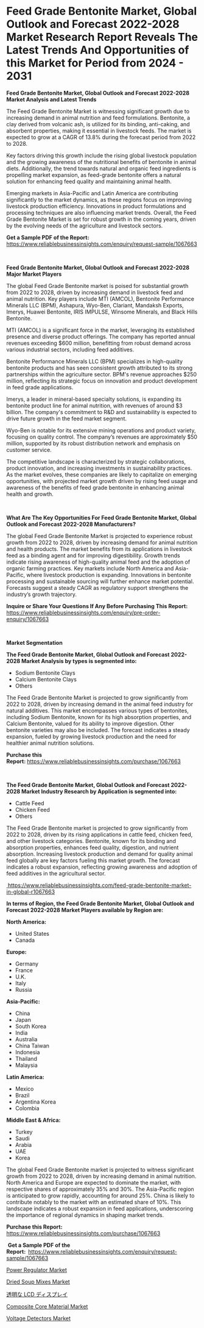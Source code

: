 <p><h1>Feed Grade Bentonite Market, Global Outlook and Forecast 2022-2028 Market Research Report Reveals The Latest Trends And Opportunities of this Market for Period from 2024 - 2031</h1></p><p><strong>Feed Grade Bentonite Market, Global Outlook and Forecast 2022-2028 Market Analysis and Latest Trends</strong></p>
<p><p>The Feed Grade Bentonite Market is witnessing significant growth due to increasing demand in animal nutrition and feed formulations. Bentonite, a clay derived from volcanic ash, is utilized for its binding, anti-caking, and absorbent properties, making it essential in livestock feeds. The market is expected to grow at a CAGR of 13.8% during the forecast period from 2022 to 2028.</p><p>Key factors driving this growth include the rising global livestock population and the growing awareness of the nutritional benefits of bentonite in animal diets. Additionally, the trend towards natural and organic feed ingredients is propelling market expansion, as feed-grade bentonite offers a natural solution for enhancing feed quality and maintaining animal health.</p><p>Emerging markets in Asia-Pacific and Latin America are contributing significantly to the market dynamics, as these regions focus on improving livestock production efficiency. Innovations in product formulations and processing techniques are also influencing market trends. Overall, the Feed Grade Bentonite Market is set for robust growth in the coming years, driven by the evolving needs of the agriculture and livestock sectors.</p></p>
<p><strong>Get a Sample PDF of the Report:&nbsp;</strong> <a href="https://www.reliablebusinessinsights.com/enquiry/request-sample/1067663">https://www.reliablebusinessinsights.com/enquiry/request-sample/1067663</a></p>
<p>&nbsp;</p>
<p><strong>Feed Grade Bentonite Market, Global Outlook and Forecast 2022-2028 Major Market Players</strong></p>
<p><p>The global Feed Grade Bentonite market is poised for substantial growth from 2022 to 2028, driven by increasing demand in livestock feed and animal nutrition. Key players include MTI (AMCOL), Bentonite Performance Minerals LLC (BPM), Ashapura, Wyo-Ben, Clariant, Mandaksh Exports, Imerys, Huawei Bentonite, IRIS IMPULSE, Winsome Minerals, and Black Hills Bentonite.</p><p>MTI (AMCOL) is a significant force in the market, leveraging its established presence and diverse product offerings. The company has reported annual revenues exceeding $600 million, benefitting from robust demand across various industrial sectors, including feed additives.</p><p>Bentonite Performance Minerals LLC (BPM) specializes in high-quality bentonite products and has seen consistent growth attributed to its strong partnerships within the agriculture sector. BPM's revenue approaches $250 million, reflecting its strategic focus on innovation and product development in feed grade applications. </p><p>Imerys, a leader in mineral-based specialty solutions, is expanding its bentonite product line for animal nutrition, with revenues of around $3 billion. The company's commitment to R&D and sustainability is expected to drive future growth in the feed market segment.</p><p>Wyo-Ben is notable for its extensive mining operations and product variety, focusing on quality control. The company’s revenues are approximately $50 million, supported by its robust distribution network and emphasis on customer service.</p><p>The competitive landscape is characterized by strategic collaborations, product innovation, and increasing investments in sustainability practices. As the market evolves, these companies are likely to capitalize on emerging opportunities, with projected market growth driven by rising feed usage and awareness of the benefits of feed grade bentonite in enhancing animal health and growth.</p></p>
<p>&nbsp;</p>
<p><strong>What Are The Key Opportunities For Feed Grade Bentonite Market, Global Outlook and Forecast 2022-2028 Manufacturers?</strong></p>
<p><p>The global Feed Grade Bentonite Market is projected to experience robust growth from 2022 to 2028, driven by increasing demand for animal nutrition and health products. The market benefits from its applications in livestock feed as a binding agent and for improving digestibility. Growth trends indicate rising awareness of high-quality animal feed and the adoption of organic farming practices. Key markets include North America and Asia-Pacific, where livestock production is expanding. Innovations in bentonite processing and sustainable sourcing will further enhance market potential. Forecasts suggest a steady CAGR as regulatory support strengthens the industry’s growth trajectory.</p></p>
<p><strong>Inquire or Share Your Questions If Any Before Purchasing This Report:</strong> <a href="https://www.reliablebusinessinsights.com/enquiry/pre-order-enquiry/1067663">https://www.reliablebusinessinsights.com/enquiry/pre-order-enquiry/1067663</a></p>
<p>&nbsp;</p>
<p><strong>Market Segmentation</strong></p>
<p><strong>The Feed Grade Bentonite Market, Global Outlook and Forecast 2022-2028 Market Analysis by types is segmented into:</strong></p>
<p><ul><li>Sodium Bentonite Clays</li><li>Calcium Bentonite Clays</li><li>Others</li></ul></p>
<p><p>The Feed Grade Bentonite Market is projected to grow significantly from 2022 to 2028, driven by increasing demand in the animal feed industry for natural additives. This market encompasses various types of bentonites, including Sodium Bentonite, known for its high absorption properties, and Calcium Bentonite, valued for its ability to improve digestion. Other bentonite varieties may also be included. The forecast indicates a steady expansion, fueled by growing livestock production and the need for healthier animal nutrition solutions.</p></p>
<p><strong>Purchase this Report:&nbsp;</strong><a href="https://www.reliablebusinessinsights.com/purchase/1067663">https://www.reliablebusinessinsights.com/purchase/1067663</a></p>
<p>&nbsp;</p>
<p><strong>The Feed Grade Bentonite Market, Global Outlook and Forecast 2022-2028 Market Industry Research by Application is segmented into:</strong></p>
<p><ul><li>Cattle Feed</li><li>Chicken Feed</li><li>Others</li></ul></p>
<p><p>The Feed Grade Bentonite market is projected to grow significantly from 2022 to 2028, driven by its rising applications in cattle feed, chicken feed, and other livestock categories. Bentonite, known for its binding and absorption properties, enhances feed quality, digestion, and nutrient absorption. Increasing livestock production and demand for quality animal feed globally are key factors fueling this market growth. The forecast indicates a robust expansion, reflecting growing awareness and adoption of feed additives in the agricultural sector.</p></p>
<p><a href="https://www.reliablebusinessinsights.com/feed-grade-bentonite-market-in-global-r1067663">&nbsp;https://www.reliablebusinessinsights.com/feed-grade-bentonite-market-in-global-r1067663</a></p>
<p><strong>In terms of Region, the Feed Grade Bentonite Market, Global Outlook and Forecast 2022-2028 Market Players available by Region are:</strong></p>
<p>
    <p> <strong> North America: </strong>
        <ul>
            <li>United States</li>
            <li>Canada</li>
        </ul>
        </p> 
    <p> <strong> Europe: </strong>
        <ul>
            <li>Germany</li>
            <li>France</li>
            <li>U.K.</li>
            <li>Italy</li>
            <li>Russia</li>
        </ul>
        </p> 
    <p> <strong> Asia-Pacific: </strong>
        <ul>
            <li>China</li>
            <li>Japan</li>
            <li>South Korea</li>
            <li>India</li>
            <li>Australia</li>
            <li>China Taiwan</li>
            <li>Indonesia</li>
            <li>Thailand</li>
            <li>Malaysia</li>
        </ul>
        </p> 
    <p> <strong> Latin America: </strong>
        <ul>
            <li>Mexico</li>
            <li>Brazil</li>
            <li>Argentina Korea</li>
            <li>Colombia</li>
        </ul>
        </p> 
    <p> <strong> Middle East & Africa: </strong>
        <ul>
            <li>Turkey</li>
            <li>Saudi</li>
            <li>Arabia</li>
            <li>UAE</li>
            <li>Korea</li>
        </ul>
    </p>
    </p>
<p><p>The global Feed Grade Bentonite market is projected to witness significant growth from 2022 to 2028, driven by increasing demand in animal nutrition. North America and Europe are expected to dominate the market, with respective shares of approximately 35% and 30%. The Asia-Pacific region is anticipated to grow rapidly, accounting for around 25%. China is likely to contribute notably to the market with an estimated share of 10%. This landscape indicates a robust expansion in feed applications, underscoring the importance of regional dynamics in shaping market trends.</p></p>
<p><strong>Purchase this Report: </strong><a href="https://www.reliablebusinessinsights.com/purchase/1067663">https://www.reliablebusinessinsights.com/purchase/1067663</a></p>
<p>&nbsp;<strong>Get a Sample PDF of the Report:&nbsp;&nbsp;</strong><a href="https://www.reliablebusinessinsights.com/enquiry/request-sample/1067663">https://www.reliablebusinessinsights.com/enquiry/request-sample/1067663</a></p>
<p><strong></strong></p>
<p><p><a href="https://medium.com/@hsjri2637/global-power-regulator-market-focus-on-application-end-use-industry-type-equipment-and-region-6e820a163faf">Power Regulator Market</a></p><p><a href="https://www.linkedin.com/pulse/deep-dive-dried-soup-mixes-market-itstrends-segmentation-competitive-debqc?trackingId=HFPhLvdjTF%2BISggI%2By4lqw%3D%3D">Dried Soup Mixes Market</a></p><p><a href="https://medium.com/@mk4cronn/%E9%80%8F%E6%98%8Elcd%E3%83%87%E3%82%A3%E3%82%B9%E3%83%97%E3%83%AC%E3%82%A4%E7%94%A3%E6%A5%AD%E4%BA%88%E6%B8%AC-%E5%B8%82%E5%A0%B4%E3%81%AE%E5%A4%89%E5%8C%96%E3%81%A8%E6%88%A6%E7%95%A5%E7%9A%84%E5%BF%85%E9%A0%88%E4%BA%8B%E9%A0%85-2024%E5%B9%B4-2031%E5%B9%B4-ba11f5400a21">透明な LCD ディスプレイ</a></p><p><a href="https://issuu.com/reportprime-2/docs/composite-core-material-market-size_9f68c0e9d0226b">Composite Core Material Market</a></p><p><a href="https://medium.com/@hsjri2637/voltage-detectors-market-size-growth-and-industry-analysis-by-market-segmentation-and-regional-0b7bbb469a05">Voltage Detectors Market</a></p></p>